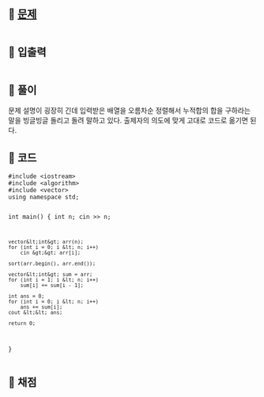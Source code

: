 <h2 id="🌽-문제">🌽 <a href="https://www.acmicpc.net/problem/11399">문제</a></h2>
<p><img alt="" src="https://velog.velcdn.com/images/coolgamja_/post/a5d05fb2-ff84-4729-af1a-6fb7337d38b5/image.png" /></p>
<h2 id="🥕-입출력">🥕 입출력</h2>
<p><img alt="" src="https://velog.velcdn.com/images/coolgamja_/post/4908d39f-43a1-43ec-a098-05d4d7e4b34f/image.png" /></p>
<h2 id="🥔-풀이">🥔 풀이</h2>
<p>문제 설명이 굉장히 긴데 입력받은 배열을 오름차순 정렬해서 누적합의 합을 구하라는 말을 빙글빙글 돌리고 돌려 말하고 있다.
출제자의 의도에 맞게 고대로 코드로 옮기면 된다.</p>
<h2 id="🥬-코드">🥬 코드</h2>
<pre><code class="language-cpp">#include &lt;iostream&gt;
#include &lt;algorithm&gt;
#include &lt;vector&gt;
using namespace std;

int main() {
    int n;
    cin &gt;&gt; n;

    vector&lt;int&gt; arr(n);
    for (int i = 0; i &lt; n; i++)
        cin &gt;&gt; arr[i];

    sort(arr.begin(), arr.end());

    vector&lt;int&gt; sum = arr;
    for (int i = 1; i &lt; n; i++)
        sum[i] += sum[i - 1];

    int ans = 0;
    for (int i = 0; i &lt; n; i++)
        ans += sum[i];
    cout &lt;&lt; ans;

    return 0;
}</code></pre>
<h2 id="🥜-채점">🥜 채점</h2>
<p><img alt="" src="https://velog.velcdn.com/images/coolgamja_/post/598dd825-da83-4e59-b989-c46bb86209a3/image.png" /></p>